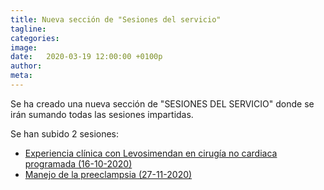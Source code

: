 ```yaml
---
title: Nueva sección de "Sesiones del servicio"
tagline: 
categories: 
image: 
date:   2020-03-19 12:00:00 +0100p
author: 
meta: 
---
```

Se ha creado una nueva sección de "SESIONES DEL SERVICIO" donde se irán sumando todas las sesiones impartidas.

<!--more-->
Se han subido 2 sesiones:
  * [Experiencia clínica con Levosimendan en cirugía no cardiaca programada (16-10-2020)](https://drive.google.com/file/d/1sRLtyVlBAOh6Ds0MPmHXkxvHKu_169sg/view?usp=sharing)
  * [Manejo de la preeclampsia (27-11-2020)](https://drive.google.com/file/d/1vtLLypWRfh47BSPQLVEl58rhN1N0ayA6/view?usp=sharing)
